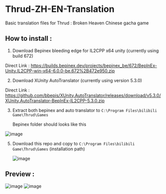 # Thrud-ZH-EN-Translation
Basic translation files for Thrud : Broken Heaven Chinese gacha game

## How to install : 
1. Download Bepinex bleeding edge for IL2CPP x64 unity (currently using build 672)
 
 Direct Link : https://builds.bepinex.dev/projects/bepinex_be/672/BepInEx-Unity.IL2CPP-win-x64-6.0.0-be.672%2B472e950.zip

2. Download XUnity AutoTranslator (currently using version 5.3.0)

Direct Link : https://github.com/bbepis/XUnity.AutoTranslator/releases/download/v5.3.0/XUnity.AutoTranslator-BepInEx-IL2CPP-5.3.0.zip

3. Extract both bepinex and auto translator to `C:\Program Files\bilibili Game\Thrud\Games`

   Bepinex folder should looks like this
   
![image](https://github.com/Aceship/Thrud-ZH-EN-Translation/assets/5337323/86296010-a61b-48f2-82e2-da4d9cf7bcc4)

5. Download this repo and copy to `C:\Program Files\bilibili Game\Thrud\Games` (installation path)

   ![image](https://github.com/Aceship/Thrud-ZH-EN-Translation/assets/5337323/a9cadd53-03f3-465f-a85f-4490b5abe6ed)


## Preview : 
![image](https://github.com/Aceship/Thrud-ZH-EN-Translation/assets/5337323/4b9e3e17-3f96-481a-9b9c-3a7986f7a57a)
![image](https://github.com/Aceship/Thrud-ZH-EN-Translation/assets/5337323/92f989cd-8d7a-4bf5-8d16-a9968392f65e)
